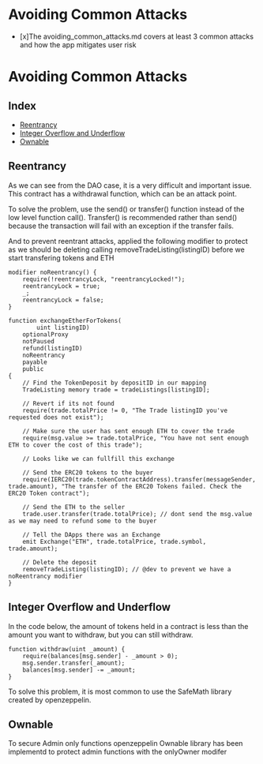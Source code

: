 # Avoiding Common Attacks

- [x]The avoiding_common_attacks.md covers at least 3 common attacks and how the app mitigates user risk

# Avoiding Common Attacks

## Index

- [Reentrancy](#reentrancy)
- [Integer Overflow and Underflow](#integer-overflow-and-underflow)
- [Ownable](#Ownable)

## Reentrancy

As we can see from the DAO case, it is a very difficult and important issue. This contract has a withdrawal function, which can be an attack point.

To solve the problem, use the send() or transfer() function instead of the low level function call(). Transfer() is recommended rather than send() because the transaction will fail with an exception if the transfer fails.

And to prevent reentrant attacks, applied the following modifier to protect as we should be deleting calling removeTradeListing(listingID) before we start transfering tokens and ETH

```
modifier noReentrancy() {
	require(!reentrancyLock, "reentrancyLocked!");
	reentrancyLock = true;
	_;
	reentrancyLock = false;
}

function exchangeEtherForTokens(
		uint listingID)
	optionalProxy
	notPaused
	refund(listingID)
	noReentrancy
	payable
	public
{
	// Find the TokenDeposit by depositID in our mapping
	TradeListing memory trade = tradeListings[listingID];

	// Revert if its not found
	require(trade.totalPrice != 0, "The Trade listingID you've requested does not exist");

	// Make sure the user has sent enough ETH to cover the trade
	require(msg.value >= trade.totalPrice, "You have not sent enough ETH to cover the cost of this trade");

	// Looks like we can fullfill this exchange

	// Send the ERC20 tokens to the buyer
	require(IERC20(trade.tokenContractAddress).transfer(messageSender, trade.amount), "The transfer of the ERC20 Tokens failed. Check the ERC20 Token contract");

	// Send the ETH to the seller
	trade.user.transfer(trade.totalPrice); // dont send the msg.value as we may need to refund some to the buyer

	// Tell the DApps there was an Exchange
	emit Exchange("ETH", trade.totalPrice, trade.symbol, trade.amount);

	// Delete the deposit
	removeTradeListing(listingID); // @dev to prevent we have a noReentrancy modifier
}
```

## Integer Overflow and Underflow

In the code below, the amount of tokens held in a contract is less than the amount you want to withdraw, but you can still withdraw.

```
function withdraw(uint _amount) {
    require(balances[msg.sender] - _amount > 0);
    msg.sender.transfer(_amount);
    balances[msg.sender] -= _amount;
}
```

To solve this problem, it is most common to use the SafeMath library created by openzeppelin.

## Ownable

To secure Admin only functions openzeppelin Ownable library has been implementd to protect admin functions with the onlyOwner modifer
